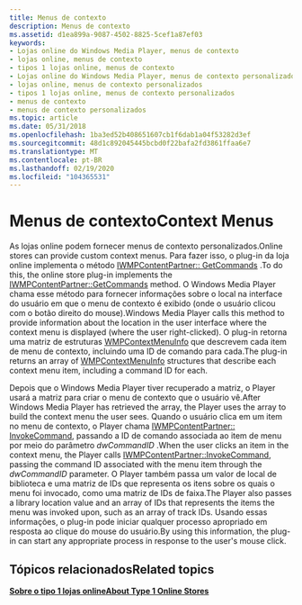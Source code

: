 ```yaml
---
title: Menus de contexto
description: Menus de contexto
ms.assetid: d1ea899a-9087-4502-8825-5cef1a87ef03
keywords:
- Lojas online do Windows Media Player, menus de contexto
- lojas online, menus de contexto
- tipos 1 lojas online, menus de contexto
- Lojas online do Windows Media Player, menus de contexto personalizados
- lojas online, menus de contexto personalizados
- tipos 1 lojas online, menus de contexto personalizados
- menus de contexto
- menus de contexto personalizados
ms.topic: article
ms.date: 05/31/2018
ms.openlocfilehash: 1ba3ed52b408651607cb1f6dab1a04f53282d3ef
ms.sourcegitcommit: 48d1c892045445bcbd0f22bafa2fd3861ffaa6e7
ms.translationtype: MT
ms.contentlocale: pt-BR
ms.lasthandoff: 02/19/2020
ms.locfileid: "104365531"
---
```

# <a name="context-menus"></a><span data-ttu-id="71a89-111">Menus de contexto</span><span class="sxs-lookup"><span data-stu-id="71a89-111">Context Menus</span></span>

<span data-ttu-id="71a89-112">As lojas online podem fornecer menus de contexto personalizados.</span><span class="sxs-lookup"><span data-stu-id="71a89-112">Online stores can provide custom context menus.</span></span> <span data-ttu-id="71a89-113">Para fazer isso, o plug-in da loja online implementa o método [IWMPContentPartner:: GetCommands](/previous-versions/windows/desktop/api/contentpartner/nf-contentpartner-iwmpcontentpartner-getcommands) .</span><span class="sxs-lookup"><span data-stu-id="71a89-113">To do this, the online store plug-in implements the [IWMPContentPartner::GetCommands](/previous-versions/windows/desktop/api/contentpartner/nf-contentpartner-iwmpcontentpartner-getcommands) method.</span></span> <span data-ttu-id="71a89-114">O Windows Media Player chama esse método para fornecer informações sobre o local na interface do usuário em que o menu de contexto é exibido (onde o usuário clicou com o botão direito do mouse).</span><span class="sxs-lookup"><span data-stu-id="71a89-114">Windows Media Player calls this method to provide information about the location in the user interface where the context menu is displayed (where the user right-clicked).</span></span> <span data-ttu-id="71a89-115">O plug-in retorna uma matriz de estruturas [WMPContextMenuInfo](/previous-versions/windows/desktop/api/contentpartner/ns-contentpartner-wmpcontextmenuinfo) que descrevem cada item de menu de contexto, incluindo uma ID de comando para cada.</span><span class="sxs-lookup"><span data-stu-id="71a89-115">The plug-in returns an array of [WMPContextMenuInfo](/previous-versions/windows/desktop/api/contentpartner/ns-contentpartner-wmpcontextmenuinfo) structures that describe each context menu item, including a command ID for each.</span></span>

<span data-ttu-id="71a89-116">Depois que o Windows Media Player tiver recuperado a matriz, o Player usará a matriz para criar o menu de contexto que o usuário vê.</span><span class="sxs-lookup"><span data-stu-id="71a89-116">After Windows Media Player has retrieved the array, the Player uses the array to build the context menu the user sees.</span></span> <span data-ttu-id="71a89-117">Quando o usuário clica em um item no menu de contexto, o Player chama [IWMPContentPartner:: InvokeCommand](/previous-versions/windows/desktop/api/contentpartner/nf-contentpartner-iwmpcontentpartner-invokecommand), passando a ID de comando associada ao item de menu por meio do parâmetro *dwCommandID* .</span><span class="sxs-lookup"><span data-stu-id="71a89-117">When the user clicks an item in the context menu, the Player calls [IWMPContentPartner::InvokeCommand](/previous-versions/windows/desktop/api/contentpartner/nf-contentpartner-iwmpcontentpartner-invokecommand), passing the command ID associated with the menu item through the *dwCommandID* parameter.</span></span> <span data-ttu-id="71a89-118">O Player também passa um valor de local de biblioteca e uma matriz de IDs que representa os itens sobre os quais o menu foi invocado, como uma matriz de IDs de faixa.</span><span class="sxs-lookup"><span data-stu-id="71a89-118">The Player also passes a library location value and an array of IDs that represents the items the menu was invoked upon, such as an array of track IDs.</span></span> <span data-ttu-id="71a89-119">Usando essas informações, o plug-in pode iniciar qualquer processo apropriado em resposta ao clique do mouse do usuário.</span><span class="sxs-lookup"><span data-stu-id="71a89-119">By using this information, the plug-in can start any appropriate process in response to the user's mouse click.</span></span>

## <a name="related-topics"></a><span data-ttu-id="71a89-120">Tópicos relacionados</span><span class="sxs-lookup"><span data-stu-id="71a89-120">Related topics</span></span>

<dl> <dt>

[<span data-ttu-id="71a89-121">**Sobre o tipo 1 lojas online**</span><span class="sxs-lookup"><span data-stu-id="71a89-121">**About Type 1 Online Stores**</span></span>](about-type-1-online-stores.md)
</dt> </dl>

 

 




